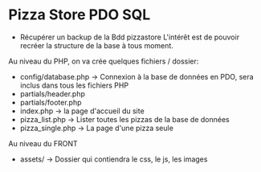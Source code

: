 # Pizza Store PDO SQL

- Récupérer un backup de la Bdd pizzastore
L'intérêt est de pouvoir recréer la structure de la base à tous moment.

Au niveau du PHP, on va crée quelques fichiers / dossier:
- config/database.php -> Connexion à la base de données en PDO, sera inclus dans tous les fichiers PHP
- partials/header.php
- partials/footer.php
- index.php -> la page d'accueil du site
- pizza_list.php -> Lister toutes les pizzas de la base de données
- pizza_single.php -> La page d'une pizza seule

Au niveau du FRONT
- assets/ -> Dossier qui contiendra le css, le js, les images